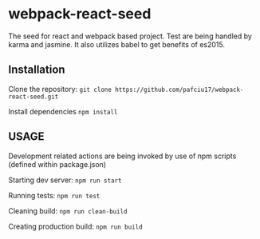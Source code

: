 # webpack-react-seed
The seed for react and webpack based project.
Test are being handled by karma and jasmine. It also utilizes babel to get benefits of es2015.

## Installation

Clone the repository:
`git clone https://github.com/pafciu17/webpack-react-seed.git`

Install dependencies
`npm install`

## USAGE

Development related actions are being invoked by use of npm scripts (defined within package.json)

Starting dev server:
`npm run start`

Running tests:
`npm run test`

Cleaning build:
`npm run clean-build`

Creating production build:
`npm run build`
